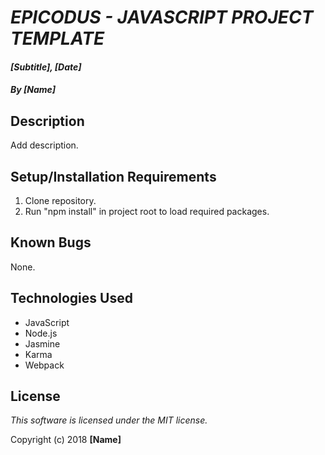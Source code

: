 # _EPICODUS - JAVASCRIPT PROJECT TEMPLATE_

#### _[Subtitle], [Date]_

#### _By [Name]_

## Description

Add description.

## Setup/Installation Requirements

1. Clone repository.
2. Run "npm install" in project root to load required packages.

## Known Bugs

None.

## Technologies Used

* JavaScript
* Node.js
* Jasmine
* Karma
* Webpack

## License

_This software is licensed under the MIT license._

Copyright (c) 2018 **[Name]**
